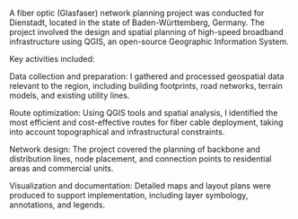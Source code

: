  A fiber optic (Glasfaser) network planning project was conducted for Dienstadt, located in the state of Baden-Württemberg, Germany. 
 The project involved the design and spatial planning of  high-speed broadband infrastructure using QGIS, an open-source 
 Geographic Information System.

Key activities included:

Data collection and preparation: I gathered and processed geospatial data relevant to the region, including building footprints, 
road networks, terrain models, and existing utility lines.

Route optimization: Using QGIS tools and spatial analysis, I identified the most efficient and cost-effective routes for fiber cable 
deployment, taking into account topographical and infrastructural constraints.

Network design: The project covered the planning of backbone and distribution lines, node placement, and connection points to residential areas 
and commercial units.

Visualization and documentation: Detailed maps and layout plans were produced to support implementation, including layer symbology, annotations, and legends.

